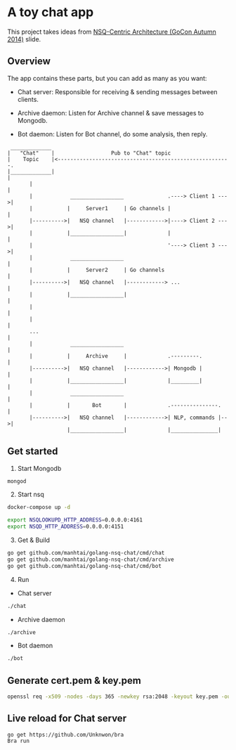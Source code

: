 A toy chat app
==============

This project takes ideas from [NSQ-Centric Architecture (GoCon Autumn 2014)][1]
slide.

## Overview

The app contains these parts, but you can add as many as you want:

- Chat server: Responsible for receiving & sending messages between clients.

- Archive daemon: Listen for Archive channel & save messages to Mongodb.

- Bot daemon: Listen for Bot channel, do some analysis, then reply.

```
 _____________
|   "Chat"    |                  Pub to "Chat" topic
|    Topic    |<-------------------------------------------------------.
|_____________|                                                        |
       |                                                               |
       |            _________________              .----> Client 1 --->|
       |           |     Server1     | Go channels |                   |
       |---------->|   NSQ channel   |------------>|----> Client 2 --->|
       |           |_________________|             |                   |
       |                                           '----> Client 3 --->|
       |            _________________                                  |
       |           |     Server2     | Go channels                     |
       |---------->|   NSQ channel   |------------> ...                |
       |           |_________________|                                 |
       |                                                               |
       |                                                               |
       ...                                                             |
       |            _________________                                  |
       |           |     Archive     |             .---------.         |
       |---------->|   NSQ channel   |------------>| Mongodb |         |
       |           |_________________|             |_________|         |
       |            _________________                                  |
       |           |       Bot       |             .---------------.   |
       |---------->|   NSQ channel   |------------>| NLP, commands |-->|
                   |_________________|             |_______________|

```

## Get started

1. Start Mongodb

```sh
mongod
```

2. Start nsq

```sh
docker-compose up -d

export NSQLOOKUPD_HTTP_ADDRESS=0.0.0.0:4161
export NSQD_HTTP_ADDRESS=0.0.0.0:4151
```

3. Get & Build

```sh
go get github.com/manhtai/golang-nsq-chat/cmd/chat
go get github.com/manhtai/golang-nsq-chat/cmd/archive
go get github.com/manhtai/golang-nsq-chat/cmd/bot
```

4. Run

- Chat server

```sh
./chat
```

- Archive daemon

```sh
./archive
```

- Bot daemon

```sh
./bot
```

## Generate cert.pem & key.pem

```sh
openssl req -x509 -nodes -days 365 -newkey rsa:2048 -keyout key.pem -out cert.pem
```

## Live reload for Chat server

```
go get https://github.com/Unknwon/bra
Bra run
```


[1]: https://www.slideshare.net/guregu/nsqcentric-architecture-gocon-autumn-2014

